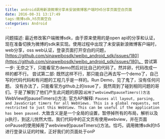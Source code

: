 ```yaml
---
title: android调用新浪微博分享未安装微博客户端时H5分享页面空白页面
date: 2016-08-31 13:17:49
tags:微博sdk,h5页面空白
categories: Android
---
```

问题描述: 最近修改客户端微博sdk，由于原来使用的是open api的分享和认证，现在准备切换为微博的sdk来实现。使用过程中出现了未安装新浪微博客户端时，web分享，oss web认证，登录页面打开空白的问题，[https://github.com/sinaweibosdk/weibo_android_sdk/issues/180](https://github.com/sinaweibosdk/weibo_android_sdk/issues/180)。
尝试第一步: 无奈之下，只能看官方demo然后对比自己的代码了。然并卵，代码改成一样的都不行。
尝试第二部: 既然这样不行，那只能自己再去写一个demo了，自己写的代码代码和有问题的工程几乎是一样的。Run Demo，见了鬼了，没有任何问题。
没有办法了，只能看官方github上的issue了，竟然周到了碰到相同问题的哥们。于是了解到了他们产生此问题的原因:`起用了webview的pauseTimers()方法`
WebView的pauseTimers()方法:
官方API解释:
`Pauses all layout, parsing, and JavaScript timers for all WebViews. This is a global requests, not restricted to just this WebView. This can be useful if the application has been paused.`
大致含义是是一个全局的设置，暂停掉所有的布局，解析以及js执行，到这儿恍然大悟。我们代码中的正文页有使用webview，并在页面onPause的使用掉用了webview的pauseTimers()方法。恰巧，调用微博sdk的h5进行登录认证的时候，正好我们的页面处于onP